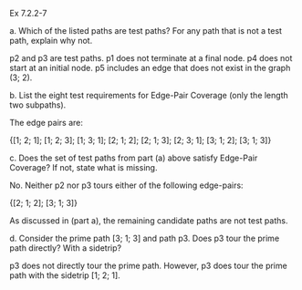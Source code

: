 Ex 7.2.2-7

a. Which of the listed paths are test paths? For any path that is not a test path, explain why not.

p2 and p3 are test paths. p1 does not terminate at a final node. p4 does not
start at an initial node. p5 includes an edge that does not exist in the graph (3; 2).

b. List the eight test requirements for Edge-Pair Coverage (only the length two subpaths).

The edge pairs are:

{[1; 2; 1]; [1; 2; 3]; [1; 3; 1]; [2; 1; 2]; [2; 1; 3]; [2; 3; 1]; [3; 1; 2]; [3; 1; 3]}

c. Does the set of test paths from part (a) above satisfy Edge-Pair Coverage? If not, state what is missing.

No. Neither p2 nor p3 tours either of the following edge-pairs:

{[2; 1; 2]; [3; 1; 3]}

As discussed in (part a), the remaining candidate paths are not test paths.

d. Consider the prime path [3; 1; 3] and path p3. Does p3 tour the prime path directly? With a sidetrip?

p3 does not directly tour the prime path. However, p3 does tour the prime path
with the sidetrip [1; 2; 1].